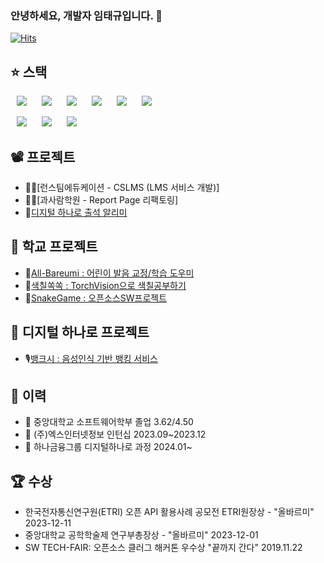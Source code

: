 ### 안녕하세요, 개발자 임태규입니다. 👋

[![Hits](https://hits.seeyoufarm.com/api/count/incr/badge.svg?url=https%3A%2F%2Fgithub.com%2Fbigstar9906%2Fhit-counter&count_bg=%233D62C8&title_bg=%23555555&icon=&icon_color=%23E7E7E7&title=hits&edge_flat=false)](https://hits.seeyoufarm.com)


<!--## :writing_hand: Contact


<a href="https://bigstar9906.notion.site/bigstar9906-022bd0edfdf24844b709de09b554629e" target="_black">
       <img src="https://img.shields.io/badge/Portfolio-000000?style=flat-square&logo=Notion&logoColor=white"/>


<a href="https://career.programmers.co.kr/pr/bigstar9906_1202" target="_blank">
       <img src="https://img.shields.io/badge/Programmers-F05138?style=flat-square&logo=Swift&logoColor=white"/>
</a>


<a href="mailto:bigstar9906@naver.com" target="_blank">
       <img src="https://img.shields.io/badge/Naver-03C75A?style=flat-square&logo=Naver&logoColor=white"/>
</a>
!-->

## :star: 스택

<img src="https://img.shields.io/badge/Go-00ADD8?style=flat-square&logo=Go&logoColor=white"
       style="height : auto; margin-left : 10px; margin-right : 10px;" />
<img src="https://img.shields.io/badge/Node-339933?style=flat-square&logo=Node.js&logoColor=white"
       style="height : auto; margin-left : 10px; margin-right : 10px;" />
<img src="https://img.shields.io/badge/Spring Boot-6DB33F?style=flat-square&logo=Spring Boot&logoColor=white"
       style="height : auto; margin-left : 10px; margin-right : 10px;" />
<img src="https://img.shields.io/badge/React-61DAFB?style=flat-square&logo=React&logoColor=black"
       style="height : auto; margin-left : 10px; margin-right : 10px;" />
<img src="https://img.shields.io/badge/MySQL-4479A1?style=flat-square&logo=MySQL&logoColor=white"
       style="height : auto; margin-left : 10px; margin-right : 10px;" />
<img src="https://img.shields.io/badge/Git-F05032?style=flat-square&logo=Git&logoColor=white"
       style="height : auto; margin-left : 10px; margin-right : 10px;" />

<img src="https://img.shields.io/badge/정보처리기사-859AAA?style=flat-square&logo=ReadTheDocs&logoColor=white"
       style="height : auto; margin-left : 10px; margin-right : 10px;" />
<img src="https://img.shields.io/badge/TOPCIT 수준3-859AAA?style=flat-square&logo=ReadTheDocs&logoColor=white"
       style="height : auto; margin-left : 10px; margin-right : 10px;" />
<img src="https://img.shields.io/badge/SQLD-859AAA?style=flat-square&logo=ReadTheDocs&logoColor=white"
       style="height : auto; margin-left : 10px; margin-right : 10px;" />
       
## :film_projector: 프로젝트       
- 👨‍🎓[런스팀에듀케이션 - CSLMS (LMS 서비스 개발)]
- 👨‍🎓[과사람학원 - Report Page 리팩토링]
- 🏤[디지털 하나로 출석 알리미](https://github.com/bigstar9906/HanaroAttendAlimi)

## :school: 학교 프로젝트
- 👄[All-Bareumi : 어린이 발음 교정/학습 도우미](https://github.com/All-Bareumi)
- 🎨[색칠쏙쏙 : TorchVision으로 색칠공부하기](https://github.com/SsokSsok-CAU)
- 🐍[SnakeGame : 오픈소스SW프로젝트](https://github.com/Raoun4136/CAU_OSS_2022)

## :bank: 디지털 하나로 프로젝트
- 🎙[뱅크시 : 음성인식 기반 뱅킹 서비스](https://github.com/BangCrush)



## :calendar: 이력
- 🏫 중앙대학교 소프트웨어학부 졸업 3.62/4.50
- 🏢 (주)엑스인터넷정보 인턴십 2023.09~2023.12
- 📕 하나금융그룹 디지털하나로 과정 2024.01~

## :trophy: 수상
- 한국전자통신연구원(ETRI) 오픈 API 활용사례 공모전 ETRI원장상 - "올바르미" 2023-12-11
- 중앙대학교 공학학술제 연구부총장상 - "올바르미" 2023-12-01
- SW TECH-FAIR: 오픈소스 클러그 해커톤 우수상 "끝까지 간다" 2019.11.22







<!--
**bigstar9906/bigstar9906** is a ✨ _special_ ✨ repository because its `README.md` (this file) appears on your GitHub profile.

Here are some ideas to get you started:

- 🔭 I’m currently working on ...
- 🌱 I’m currently learning ...
- 👯 I’m looking to collaborate on ...
- 🤔 I’m looking for help with ...
- 💬 Ask me about ...
- 📫 How to reach me: ...
- 😄 Pronouns: ...
- ⚡ Fun fact: ...
-->

